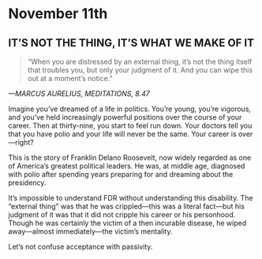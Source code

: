 # November 11th
## IT’S NOT THE THING, IT’S WHAT WE MAKE OF IT

> “When you are distressed by an external thing, it’s not the thing itself that troubles you, but only your judgment of it. And you can wipe this out at a moment’s notice.”

*—MARCUS AURELIUS, MEDITATIONS, 8.47*

Imagine you’ve dreamed of a life in politics. You’re young, you’re vigorous, and you’ve held increasingly powerful positions over the course of your career. Then at thirty-nine, you start to feel run down. Your doctors tell you that you have polio and your life will never be the same. Your career is over—right?

This is the story of Franklin Delano Roosevelt, now widely regarded as one of America’s greatest political leaders. He was, at middle age, diagnosed with polio after spending years preparing for and dreaming about the presidency.

It’s impossible to understand FDR without understanding this disability. The “external thing” was that he was crippled—this was a literal fact—but his judgment of it was that it did not cripple his career or his personhood. Though he was certainly the victim of a then incurable disease, he wiped away—almost immediately—the victim’s mentality.

Let’s not confuse acceptance with passivity.

